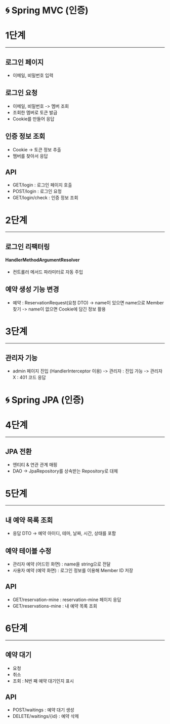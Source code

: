 # 🌀 Spring MVC (인증)

# 1단계
___
## 로그인 페이지
   + 이메일, 비밀번호 입력
## 로그인 요청
   + 이메일, 비밀번호 -> 멤버 조회
   + 조회한 멤버로 토큰 발급
   + Cookie를 만들어 응답
## 인증 정보 조회
   + Cookie -> 토큰 정보 추출
   + 멤버를 찾아서 응답
## API
+ GET/login : 로그인 페이지 호출
+ POST/login : 로그인 요청
+ GET/login/check : 인증 정보 조회

# 2단계
___
## 로그인 리팩터링
#### HandlerMethodArgumentResolver
+ 컨트롤러 메서드 파라미터로 자동 주입

## 예약 생성 기능 변경
+ 예약 : ReservationRequest(요청 DTO)
    -> name이 있으면 name으로 Member 찾기
    -> name이 없으면 Cookie에 담긴 정보 활용

# 3단계
___
## 관리자 기능
+ admin 페이지 진입 (HandlerInterceptor 이용)
    -> 관리자 : 진입 가능
    -> 관리자 X : 401 코드 응답

# 🌀 Spring JPA (인증)

# 4단계
___
## JPA 전환
+ 엔티티 & 연관 관계 매핑
+ DAO -> JpaRepository를 상속받는 Repository로 대체

# 5단계
___
## 내 예약 목록 조회
+ 응답 DTO -> 예약 아이디, 테마, 날짜, 시간, 상태를 포함
## 예약 테이블 수정
+ 관리자 예약 (어드민 화면) : name을 string으로 전달
+ 사용자 예약 (예약 화면) : 로그인 정보를 이용해 Member ID 저장
## API
+ GET/reservation-mine : reservation-mine 페이지 응답
+ GET/reservations-mine : 내 예약 목록 조회

# 6단계
___
## 예약 대기
+ 요청 
+ 취소
+ 조회 : N번 째 예약 대기인지 표시
## API
+ POST/waitings : 예약 대기 생성
+ DELETE/waitings/{id} : 예약 삭제 

